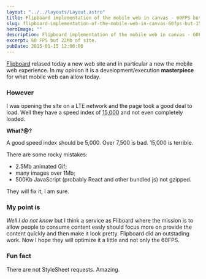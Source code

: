 ```yaml
---
layout: "../../layouts/Layout.astro"
title: Flipboard implementation of the mobile web in canvas - 60FPS but 15,000 Speed Index and 22Mb size
slug: flipboard-implementation-of-the-mobile-web-in-canvas-60fps-but-15000-speed-index-and-22mb-size
heroImage: ""
description: Flipboard implementation of the mobile web in canvas - 60FPS but 15,000 Speed Index and 22Mb size
excerpt: 60 FPS but 22Mb of site.
pubDate: 2015-01-15 12:00:00
---
```


[Flipboard](http://engineering.flipboard.com/2015/02/mobile-web/) relased today a new web site and in particular a new the mobile web experience.
In my opinion it is a development/execution **masterpiece** for what mobile web can allow today.

### However

I was opening the site on a LTE network and the page took a good deal to load.
Well they have a speed index of [15,000](http://www.webpagetest.org/result/150211_HM_58A/) and not even completely loaded.

**What?@?**

A good speed index should be 5,000. Over 7,500 is bad. 15,000 is terrible.

There are some rocky mistakes:

- 2.5Mb animated Gif;
- many images over 1Mb;
- 500Kb JavaScript (probably React and other bundled js) not gzipped.

They will fix it, I am sure.

### My point is

_Well I do not know_ but I think a service as Fliboard where the mission is to allow people to consume content easly should focus more on provide the content quickly and then make it look pretty.
Flipboard did an outstading work. Now I hope they will optimize it a little and not only the 60FPS.

### Fun fact

There are not StyleSheet requests. Amazing.
